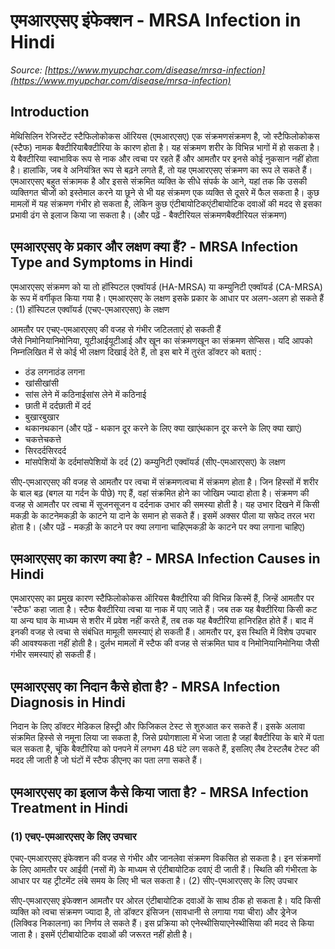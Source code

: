 # एमआरएसए इंफेक्शन - MRSA Infection in Hindi
_Source: [https://www.myupchar.com/disease/mrsa-infection](https://www.myupchar.com/disease/mrsa-infection)_

## Introduction
मेथिसिलिन रेजिस्टेंट स्टैफिलोकोकस ऑरियस (एमआरएसए) एक संक्रमणसंक्रमण है, जो स्टैफिलोकोकस (स्टैफ) नामक बैक्टीरियाबैक्टीरिया के कारण होता है। यह संक्रमण शरीर के विभिन्न भागों में हो सकता है।
ये बैक्टीरिया स्वाभाविक रूप से नाक और त्वचा पर रहते हैं और आमतौर पर इनसे कोई नुकसान नहीं होता है। हालांकि, जब वे अनियंत्रित रूप से बढ़ने लगते हैं, तो यह एमआरएसए संक्रमण का रूप ले सकते हैं। एमआरएसए बहुत संक्रामक है और इससे संक्रमित व्यक्ति के सीधे संपर्क के आने, यहां तक कि उसकी व्यक्तिगत चीजों को इस्तेमाल करने या छूने से भी यह संक्रमण एक व्यक्ति से दूसरे में फैल सकता है। कुछ मामलों में यह संक्रमण गंभीर हो सकता है, लेकिन कुछ एंटीबायोटिकएंटीबायोटिक दवाओं की मदद से इसका प्रभावी ढंग से इलाज किया जा सकता है।
(और पढ़ें - बैक्टीरियल संक्रमणबैक्टीरियल संक्रमण)

## एमआरएसए के प्रकार और लक्षण क्या हैं? - MRSA Infection Type and Symptoms in Hindi
एमआरएसए संक्रमण को या तो हॉस्पिटल एक्वॉयर्ड (HA-MRSA) या कम्युनिटी एक्वॉयर्ड (CA-MRSA) के रूप में वर्गीकृत किया गया है। एमआरएसए के लक्षण इसके प्रकार के आधार पर अलग-अलग हो सकते हैं :
(1) हॉस्पिटल एक्वॉयर्ड (एचए-एमआरएसए) के लक्षण
आमतौर पर एचए-एमआरएसए की वजह से गंभीर जटिलताएं हो सकती हैं जैसे निमोनियानिमोनिया, यूटीआईयूटीआई और खून का संक्रमणखून का संक्रमण सेप्सिस। यदि आपको निम्नलिखित में से कोई भी लक्षण दिखाई देते हैं, तो इस बारे में तुरंत डॉक्टर को बताएं :
- ठंड लगनाठंड लगना
- खांसीखांसी
- सांस लेने में कठिनाईसांस लेने में कठिनाई
- छाती में दर्दछाती में दर्द
- बुखारबुखार
- थकानथकान (और पढ़ें - थकान दूर करने के लिए क्या खाएंथकान दूर करने के लिए क्या खाएं)
- चकत्तेचकत्ते
- सिरदर्दसिरदर्द
- मांसपेशियों के दर्दमांसपेशियों के दर्द
(2) कम्युनिटी एक्वॉयर्ड (सीए-एमआरएसए) के लक्षण
सीए-एमआरएसए की वजह से आमतौर पर त्वचा में संक्रमणत्वचा में संक्रमण होता है। जिन हिस्सों में शरीर के बाल बढ़ (बगल या गर्दन के पीछे) गए हैं, वहां संक्रमित होने का जोखिम ज्यादा होता है।
संक्रमण की वजह से आमतौर पर त्वचा में सूजनसूजन व दर्दनाक उभार की समस्या होती है। यह उभार दिखने में किसी मकड़ी के काटनेमकड़ी के काटने या दाने के समान हो सकते हैं। इसमें अक्सर पीला या सफेद तरल भरा होता है।
(और पढ़ें - मकड़ी के काटने पर क्या लगाना चाहिएमकड़ी के काटने पर क्या लगाना चाहिए)

## एमआरएसए का कारण क्या है? - MRSA Infection Causes in Hindi
एमआरएसए का प्रमुख कारण स्टैफिलोकोकस ऑरियस बैक्टीरिया की विभिन्न किस्में हैं, जिन्हें आमतौर पर 'स्टैफ' कहा जाता है। स्टैफ बैक्टीरिया त्वचा या नाक में पाए जाते हैं। जब तक यह बैक्टीरिया किसी कट या अन्य घाव के माध्यम से शरीर में प्रवेश नहीं करते हैं, तब तक यह बैक्टीरिया हानिरहित होते हैं। बाद में इनकी वजह से त्वचा से संबंधित मामूली समस्याएं हो सकती हैं।
आमतौर पर, इस स्थिति में विशेष उपचार की आवश्यकता नहीं होती है। दुर्लभ मामलों में स्टैफ की वजह से सं​क्रमित घाव व निमोनियानिमोनिया जैसी गंभीर समस्याएं हो सकती हैं।

## एमआरएसए का निदान कैसे होता है? - MRSA Infection Diagnosis in Hindi
निदान के लिए डॉक्टर मेडिकल हिस्ट्री और फिजिकल टेस्ट से शुरुआत कर सकते हैं। इसके अलावा संक्रमित हिस्से से नमूना लिया जा सकता है, जिसे प्रयोगशाला में भेजा जाता है जहां बैक्टीरिया के बारे में पता चल सकता है, चूंकि बैक्टीरिया को पनपने में लगभग 48 घंटे लग सकते हैं, इसलिए लैब टेस्टलैब टेस्ट की मदद ली जाती है जो घंटों में स्टैफ डीएनए का पता लगा सकते हैं।

## एमआरएसए का इलाज कैसे किया जाता है? - MRSA Infection Treatment in Hindi
### (1) एचए-एमआरएसए के लिए उपचार
एचए-एमआरएसए इंफेक्शन की वजह से गंभीर और जानलेवा संक्रमण विकसित हो सकता है। इन संक्रमणों के लिए आमतौर पर आईवी (नसों में) के माध्यम से एंटीबायोटिक दवाएं दी जाती हैं। स्थिति की गंभीरता के आधार पर यह ट्रीटमेंट लंबे समय के लिए भी चल सकता है।
(2) सीए-एमआरएसए के लिए उपचार
सीए-एमआरएसए इंफेक्शन आमतौर पर ओरल एंटीबायोटिक दवाओं के साथ ठीक हो सकता है। यदि किसी व्यक्ति को त्वचा संक्रमण ज्यादा है, तो डॉक्टर इंसिजन (सावधानी से लगाया गया चीरा) और ड्रेनेज (लिक्विड निकालना) का निर्णय ले सकते हैं। इस प्रक्रिया को एनेस्थीसियाएनेस्थीसिया की मदद से किया जाता है। इसमें एंटीबायोटिक दवाओं की जरूरत नहीं होती है।

